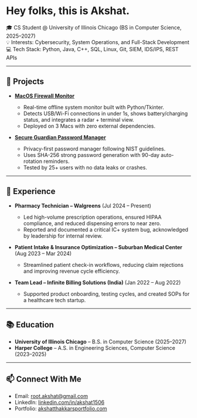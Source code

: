 # Hey folks, this is Akshat.

🎓 CS Student @ University of Illinois Chicago (BS in Computer Science, 2025–2027)  
💡 Interests: Cybersecurity, System Operations, and Full-Stack Development  
💻 Tech Stack: Python, Java, C++, SQL, Linux, Git, SIEM, IDS/IPS, REST APIs  

---

## 🔐 Projects

- **[MacOS Firewall Monitor](https://github.com/Akshat1506-max/macbook-firewall)**  
  - Real-time offline system monitor built with Python/Tkinter.  
  - Detects USB/Wi-Fi connections in under 1s, shows battery/charging status, and integrates a radar + terminal view.  
  - Deployed on 3 Macs with zero external dependencies.  

- **[Secure Guardian Password Manager](https://securegpasswordmanager.on.drv.tw/passwdgenerator.html)**  
  - Privacy-first password manager following NIST guidelines.  
  - Uses SHA-256 strong password generation with 90-day auto-rotation reminders.  
  - Tested by 25+ users with no data leaks or crashes.  

---

## 💼 Experience

- **Pharmacy Technician – Walgreens** (Jul 2024 – Present)  
  - Led high-volume prescription operations, ensured HIPAA compliance, and reduced dispensing errors to near zero.  
  - Reported and documented a critical IC+ system bug, acknowledged by leadership for internal review.  

- **Patient Intake & Insurance Optimization – Suburban Medical Center** (Aug 2023 – Mar 2024)  
  - Streamlined patient check-in workflows, reducing claim rejections and improving revenue cycle efficiency.  

- **Team Lead – Infinite Billing Solutions (India)** (Jan 2022 – Aug 2022)  
  - Supported product onboarding, testing cycles, and created SOPs for a healthcare tech startup.  

---

## 📚 Education  

- **University of Illinois Chicago** – B.S. in Computer Science (2025–2027)  
- **Harper College** – A.S. in Engineering Sciences, Computer Science (2023–2025)  

---

## 📫 Connect With Me  

- Email: [root.akshat@gmail.com](mailto:root.akshat@gmail.com)  
- LinkedIn: [linkedin.com/in/akshat1506](https://www.linkedin.com/in/akshat1506/)  
- Portfolio: [akshatthakkarsportfolio.com](http://akshatthakkarsportfolio.com)  
